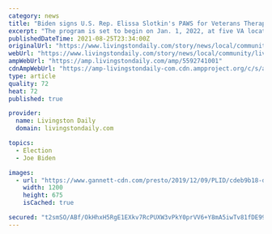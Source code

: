 ```yaml
---
category: news
title: "Biden signs U.S. Rep. Elissa Slotkin's PAWS for Veterans Therapy Act into law"
excerpt: "The program is set to begin on Jan. 1, 2022, at five VA locations. Slotkin is advocating that Michigan be one of them."
publishedDateTime: 2021-08-25T23:34:00Z
originalUrl: "https://www.livingstondaily.com/story/news/local/community/livingston-county/2021/08/25/paws-veterans-therapy-act-slotkin-biden-law/5592741001/"
webUrl: "https://www.livingstondaily.com/story/news/local/community/livingston-county/2021/08/25/paws-veterans-therapy-act-slotkin-biden-law/5592741001/"
ampWebUrl: "https://amp.livingstondaily.com/amp/5592741001"
cdnAmpWebUrl: "https://amp-livingstondaily-com.cdn.ampproject.org/c/s/amp.livingstondaily.com/amp/5592741001"
type: article
quality: 72
heat: 72
published: true

provider:
  name: Livingston Daily
  domain: livingstondaily.com

topics:
  - Election
  - Joe Biden

images:
  - url: "https://www.gannett-cdn.com/presto/2019/12/09/PLID/cdeb9b18-d5ab-46a1-b3f5-f02fba7e0e65-Blue_Star_Service_Dogs_01.jpg?auto=webp&crop=1932,1087,x1,y77&format=pjpg&width=1200"
    width: 1200
    height: 675
    isCached: true

secured: "t2smSO/ABf/OkHhxH5RgE1EXkv7RcPUXW3vPkY0prVV6+Y8mA5iwTv81fDE99BtdiWS/xvvS61OHJkWQL5/jxdNb5cVrt923rrZp551gKFXzO9n7WZAiZk+J0a+NxsqVNFmNlkjhm9ezUVTUI1YkyUxh6opPdisa8hXwzJ3zJcBuopgbZWDC2om8B8ZTejs2jU0QfmT83H4kt7zj1ugQbjm26B5wc5ewe7eDB+6vW1f39BJChZAZ4aTwJbYnh7IG+pi8P2Rvf5VUqRWKnNbSKa/GltlRHSp1UIUXVyWYnMHr66/zI+p1tqy8+UHgahr0h2Yxkqv+jWlLHxfcD3WzgnO5M5D4n4sjyXMu2wbSAAI=;NRlbidOa7G/qjF2Y19KAcQ=="
---
```


